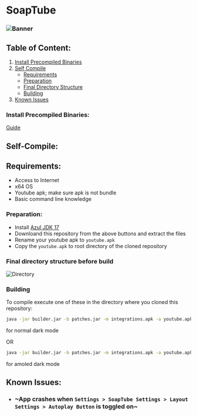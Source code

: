 # SoapTube
### ![Banner](https://user-images.githubusercontent.com/80191638/183302385-0714ffc2-8c60-4c90-8f6e-342c8eebab51.jpg)

## Table of Content:
1. [Install Precompiled Binaries](#install-precompiled-binaries)
2. [Self Compile](#self-compile)
    - [Requirements](#requirements)
    - [Preparation](#preparation)
    - [Final Directory Structure](#final-directory-structure-before-build)
    - [Building](#building)
3. [Known Issues](#known-issues)

### Install Precompiled Binaries:
[Guide](https://github.com/CapMactavish241/soaptube/wiki)

## Self-Compile:

## Requirements:
- Access to Internet
- x64 OS
- Youtube apk; make sure apk is not bundle
- Basic command line knowledge

### Preparation:

- Install [Azul JDK 17](https://cdn.azul.com/zulu/bin/zulu17.36.13-ca-jdk17.0.4-win_x64.msi)
- Downloand this repository from the above buttons and extract the files
- Rename your youtube apk to ```youtube.apk```
- Copy the ```youtube.apk``` to root directory of the cloned repository
<a name="fd"/>

### Final directory structure before build
![Directory](https://user-images.githubusercontent.com/80191638/183302014-fa0f28d5-59aa-41f5-be13-33645d51bc1e.png)


### Building
To compile execute one of these in the directory where you cloned this repository:

```bat
java -jar builder.jar -b patches.jar -m integrations.apk -a youtube.apk -o soaptube.apk -e amoled -e hide-autoplay-button --experimental
```
for normal dark mode

OR

```bat
java -jar builder.jar -b patches.jar -m integrations.apk -a youtube.apk -o soaptube.apk -e hide-autoplay-button --experimental
``` 
for amoled dark mode


## Known Issues:

- ### ~App crashes when ```Settings > SoapTube Settings > Layout Settings > Autoplay Button``` is toggled on~
